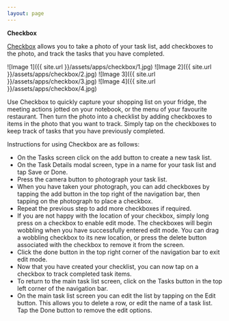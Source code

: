 ```yaml
---
layout: page
---
```


__Checkbox__

[Checkbox](http://itunes.apple.com/us/app/checkbox/id508746628?ls=1&mt=8) allows you to take a photo of your task list, add checkboxes to the photo, and track the tasks that you have completed.

![Image 1]({{ site.url }}/assets/apps/checkbox/1.jpg)
![Image 2]({{ site.url }}/assets/apps/checkbox/2.jpg)
![Image 3]({{ site.url }}/assets/apps/checkbox/3.jpg)
![Image 4]({{ site.url }}/assets/apps/checkbox/4.jpg)

Use Checkbox to quickly capture your shopping list on your fridge, the meeting actions jotted on your notebook, or the menu of your favourite restaurant. Then turn the photo into a checklist by adding checkboxes to items in the photo that you want to track. Simply tap on the checkboxes to keep track of tasks that you have previously completed.

Instructions for using Checkbox are as follows:

* On the Tasks screen click on the add button to create a new task list.
* On the Task Details modal screen, type in a name for your task list and tap Save or Done.
* Press the camera button to photograph your task list.
* When you have taken your photograph, you can add checkboxes by tapping the add button in the top right of the navigation bar, then tapping on the photograph to place a checkbox.
* Repeat the previous step to add more checkboxes if required.
* If you are not happy with the location of your checkbox, simply long press on a checkbox to enable edit mode. The checkboxes will begin wobbling when you have successfully entered edit mode. You can drag a wobbling checkbox to its new location, or press the delete button associated with the checkbox to remove it from the screen.
* Click the done button in the top right corner of the navigation bar to exit edit mode.
* Now that you have created your checklist, you can now tap on a checkbox to track completed task items.
* To return to the main task list screen, click on the Tasks button in the top left corner of the navigation bar.
* On the main task list screen you can edit the list by tapping on the Edit button. This allows you to delete a row, or edit the name of a task list. Tap the Done button to remove the edit options.
